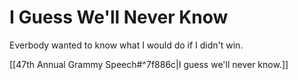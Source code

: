 # I Guess We'll Never Know

Everbody wanted to know what I would do if I didn't win.

[[47th Annual Grammy Speech#^7f886c|I guess we'll never know.]]
